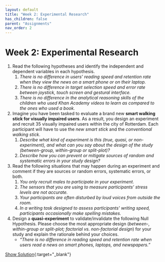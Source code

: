 ```yaml
---
layout: default
title: "Week 2: Experimental Research"
has_children: false
parent: "Assignments"
nav_order: 2
---
```


# Week 2: Experimental Research

1.  Read the following hypotheses and identify the independent and dependent variables in each hypothesis.
    1.  _There is no difference in users’ reading speed and retention rate when they view the news on a smart phone or on their laptop._
    2.  _There is no difference in target selection speed and error rate between joystick, touch screen and gestural interface._
    3.  _There is no difference in the analytical reasoning skills of the children who used Khan Academy videos to learn as compared to the ones who used a book._
2.  Imagine you have been tasked to evaluate a brand new **smart walking stick for visually impaired users**. As a result, you design an experiment and recruit 35 visually impaired users within the city of Rotterdam. Each participant will have to use the *new smart stick* and the *conventional walking stick*. 
    1.  _Describe what kind of experiment is this (true, quasi, or non-experiment), and what can you say about the design of the study (between-group, within-group or split-plot)?_
    2.  _Describe how you can prevent or mitigate sources of random and systematic errors in your study design?_
3.  Read the following situations that may happen during an experiment and comment if they are sources or random errors, systematic errors, or both.
    1.  _You only recruit males to participate in your experiment._
    2.  _The sensors that you are using to measure participants’ stress levels are not accurate._
    3.  _Your participants are often disturbed by loud voices from outside the room._
    4.  _In a writing task designed to assess participants' writing speed, participants occasionally make spelling mistakes._
4.  Design a **quasi-experiment** to validate/invalidate the following Null Hypothesis. Please choose the most appropriate design (*between-, within-group or split-plot; factorial vs. non-factorial design*) for your study and explain the rationale behind your choices.
    *   _“There is no difference in reading speed and retention rate when users read a news on smart phones, laptops, and newspapers.”_

[Show Solution]({{site.baseurl}}/assets/assignments/Week-2-Solutions.pdf){:target="\_blank"}